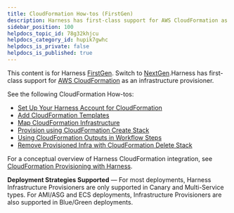 ```yaml
---
title: CloudFormation How-tos (FirstGen)
description: Harness has first-class support for AWS CloudFormation as an infrastructure provisioner.
sidebar_position: 100
helpdocs_topic_id: 78g32khjcu
helpdocs_category_id: hupik7gwhc
helpdocs_is_private: false
helpdocs_is_published: true
---
```


This content is for Harness [FirstGen](../../../../getting-started/harness-first-gen-vs-harness-next-gen.md). Switch to [NextGen](https://docs.harness.io/article/vynj4hxt98).Harness has first-class support for [AWS CloudFormation](https://aws.amazon.com/cloudformation/) as an infrastructure provisioner.

See the following CloudFormation How-tos:

* [Set Up Your Harness Account for CloudFormation](cloud-formation-account-setup.md)
* [Add CloudFormation Templates](add-cloud-formation-templates.md)
* [Map CloudFormation Infrastructure](map-cloud-formation-infrastructure.md)
* [Provision using CloudFormation Create Stack](provision-cloudformation-create-stack.md)
* [Using CloudFormation Outputs in Workflow Steps](using-cloudformation-outputs-in-workflow-steps.md)
* [Remove Provisioned Infra with CloudFormation Delete Stack](cloudformation-delete-stack.md)

For a conceptual overview of Harness CloudFormation integration, see [CloudFormation Provisioning with Harness](../../concepts-cd/deployment-types/cloud-formation-provisioning-with-harness.md).

**Deployment Strategies Supported** — For most deployments, Harness Infrastructure Provisioners are only supported in Canary and Multi-Service types. For AMI/ASG and ECS deployments, Infrastructure Provisioners are also supported in Blue/Green deployments.